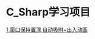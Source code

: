 # C_Sharp学习项目

[1.窗口保持置顶,自动吸附+出入动画](https://github.com/conesat/C_Sharp_Learn/tree/master/weekly_note)
